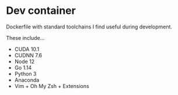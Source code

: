 # Dev container

Dockerfile with standard toolchains I find useful during development.

These include...
* CUDA 10.1
* CUDNN 7.6
* Node 12
* Go 1.14
* Python 3
* Anaconda
* Vim + Oh My Zsh + Extensions

